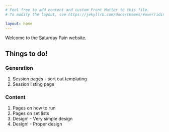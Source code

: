```yaml
---
# Feel free to add content and custom Front Matter to this file.
# To modify the layout, see https://jekyllrb.com/docs/themes/#overriding-theme-defaults

layout: home
---
```


Welcome to the Saturday Pain website. 

## Things to do!

### Generation

1. Session pages - sort out templating
1. Session listing page

### Content

1. Pages on how to run
1. Pages on set lists
1. Design! - Very simple design
1. Design! - Proper design
